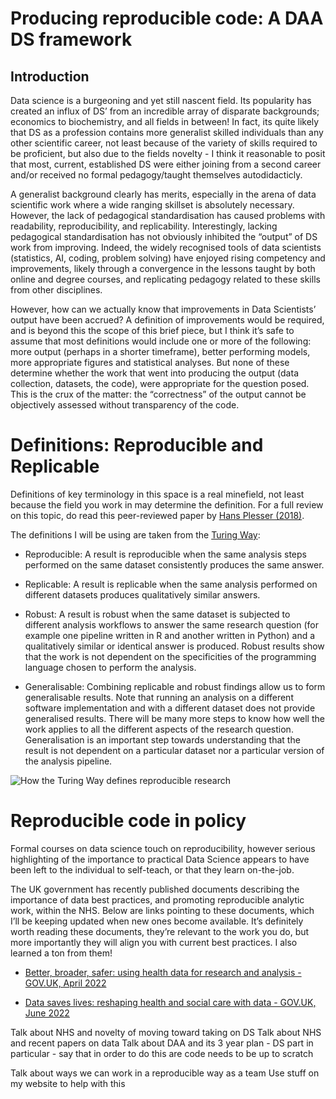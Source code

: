Producing reproducible code: A DAA DS framework
================

## Introduction

Data science is a burgeoning and yet still nascent field. Its popularity
has created an influx of DS’ from an incredible array of disparate
backgrounds; economics to biochemistry, and all fields in between! In
fact, its quite likely that DS as a profession contains more generalist
skilled individuals than any other scientific career, not least because
of the variety of skills required to be proficient, but also due to the
fields novelty - I think it reasonable to posit that most, current,
established DS were either joining from a second career and/or received
no formal pedagogy/taught themselves autodidacticly.

A generalist background clearly has merits, especially in the arena of
data scientific work where a wide ranging skillset is absolutely
necessary. However, the lack of pedagogical standardisation has caused
problems with readability, reproducibility, and replicability.
Interestingly, lacking pedagogical standardisation has not obviously
inhibited the “output” of DS work from improving. Indeed, the widely
recognised tools of data scientists (statistics, AI, coding, problem
solving) have enjoyed rising competency and improvements, likely through
a convergence in the lessons taught by both online and degree courses,
and replicating pedagogy related to these skills from other disciplines.

However, how can we actually know that improvements in Data Scientists’
output have been accrued? A definition of improvements would be
required, and is beyond this the scope of this brief piece, but I think
it’s safe to assume that most definitions would include one or more of
the following: more output (perhaps in a shorter timeframe), better
performing models, more appropriate figures and statistical analyses.
But none of these determine whether the work that went into producing
the output (data collection, datasets, the code), were appropriate for
the question posed. This is the crux of the matter: the “correctness” of
the output cannot be objectively assessed without transparency of the
code.

# Definitions: Reproducible and Replicable

Definitions of key terminology in this space is a real minefield, not
least because the field you work in may determine the definition. For a
full review on this topic, do read this peer-reviewed paper by [Hans
Plesser
(2018)](https://www.frontiersin.org/articles/10.3389/fninf.2017.00076/full).

The definitions I will be using are taken from the [Turing
Way](https://the-turing-way.netlify.app/reproducible-research/overview/overview-definitions.html):

-   Reproducible: A result is reproducible when the same analysis steps
    performed on the same dataset consistently produces the same answer.

-   Replicable: A result is replicable when the same analysis performed
    on different datasets produces qualitatively similar answers.

-   Robust: A result is robust when the same dataset is subjected to
    different analysis workflows to answer the same research question
    (for example one pipeline written in R and another written in
    Python) and a qualitatively similar or identical answer is produced.
    Robust results show that the work is not dependent on the
    specificities of the programming language chosen to perform the
    analysis.

-   Generalisable: Combining replicable and robust findings allow us to
    form generalisable results. Note that running an analysis on a
    different software implementation and with a different dataset does
    not provide generalised results. There will be many more steps to
    know how well the work applies to all the different aspects of the
    research question. Generalisation is an important step towards
    understanding that the result is not dependent on a particular
    dataset nor a particular version of the analysis pipeline.

![How the Turing Way defines reproducible
research](_images/repro_replic_image.png)

# Reproducible code in policy

Formal courses on data science touch on reproducibility, however serious
highlighting of the importance to practical Data Science appears to have
been left to the individual to self-teach, or that they learn
on-the-job.

The UK government has recently published documents describing the
importance of data best practices, and promoting reproducible analytic
work, within the NHS. Below are links pointing to these documents, which
I’ll be keeping updated when new ones become available. It’s definitely
worth reading these documents, they’re relevant to the work you do, but
more importantly they will align you with current best practices. I also
learned a ton from them!

-   [Better, broader, safer: using health data for research and
    analysis - GOV.UK, April
    2022](https://www.gov.uk/government/publications/better-broader-safer-using-health-data-for-research-and-analysis/better-broader-safer-using-health-data-for-research-and-analysis)

-   [Data saves lives: reshaping health and social care with data -
    GOV.UK, June
    2022](https://www.gov.uk/government/publications/data-saves-lives-reshaping-health-and-social-care-with-data/data-saves-lives-reshaping-health-and-social-care-with-data#how-you-can-get-involve)

Talk about NHS and novelty of moving toward taking on DS Talk about NHS
and recent papers on data Talk about DAA and its 3 year plan - DS part
in particular - say that in order to do this are code needs to be up to
scratch

Talk about ways we can work in a reproducible way as a team Use stuff on
my website to help with this
